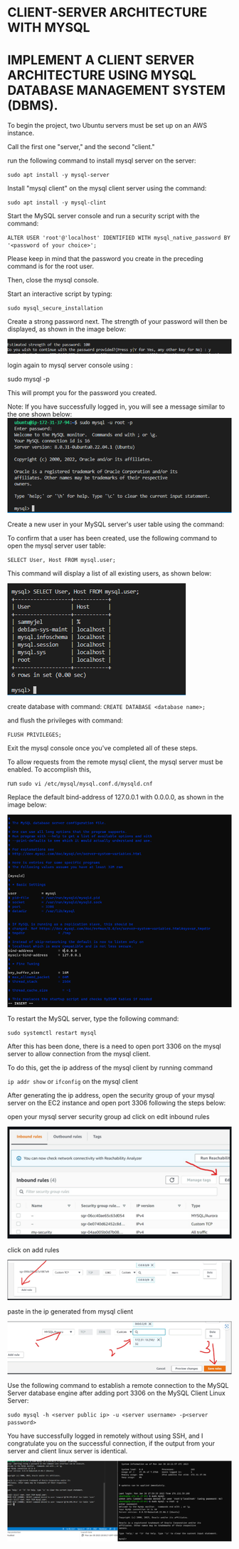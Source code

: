 # CLIENT-SERVER ARCHITECTURE WITH MYSQL

# IMPLEMENT A CLIENT SERVER ARCHITECTURE USING MYSQL DATABASE MANAGEMENT SYSTEM (DBMS).

To begin the project, two Ubuntu servers must be set up on an AWS instance.

Call the first one "server," and the second "client."

run the following command to install mysql server on the server:

`sudo apt install -y mysql-server`

Install "mysql client" on the mysql client server using the command:

`sudo apt install -y mysql-clint`

Start the MySQL server console and run a security script with the command:

`ALTER USER 'root'@'localhost' IDENTIFIED WITH mysql_native_password BY '<password of your choice>';`

Please keep in mind that the password you create in the preceding command is for the root user.

Then, close the mysql console.

Start an interactive script by typing:

`sudo mysql_secure_installation`

Create a strong password next. The strength of your password will then be displayed, as shown in the image below:

![mysql password](./images/mysql%20password.png)

login again to mysql server console using :

sudo mysql -p

This will prompt you for the password you created.

Note: If you have successfully logged in, you will see a message similar to the one shown below:
![login into mysql with password](./images/sudo%20mysql.png)

Create a new user in your MySQL server's user table using the command:

To confirm that a user has been created, use the following command to open the mysql server user table:

`SELECT User, Host FROM mysql.user;`

This command will display a list of all existing users, as shown below:

![creation DB](./images/creation%20of%20DB.png)

create database with command: `CREATE DATABASE <database name>;`

and flush the privileges with command:

`FLUSH PRIVILEGES;`

Exit the mysql console once you've completed all of these steps.

To allow requests from the remote mysql client, the mysql server must be enabled. To accomplish this,

run `sudo vi /etc/mysql/mysql.conf.d/mysqld.cnf`

Replace the default bind-address of 127.0.0.1 with 0.0.0.0, as shown in the image below:

![mysqld.conf](./images/mysqld%20conf.png)

To restart the MySQL server, type the following command:

`sudo systemctl restart mysql`

After this has been done, there is a need to open port 3306 on the mysql server to allow connection from the mysql client.

To do this, get the ip address of the mysql client by running command

`ip addr show` or `ifconfig` on the mysql client

After generating the ip address, open the security group of your mysql server on the EC2 instance and open port 3306 following the steps below:

open your mysql server security group ad click on edit inbound rules

![inbound rules](./images/inbound%20edit.png)

click on add rules

![another inmoud image](./images/inbound%20edit2.png)

paste in the ip generated from mysql client

![inbound 3](./images/inbound%20edit3.png)

Use the following command to establish a remote connection to the MySQL Server database engine after adding port 3306 on the MySQL Client Linux Server:

`sudo mysql -h <server public ip> -u <server username> -p<server password>`

You have successfully logged in remotely without using SSH, and I congratulate you on the successful connection, if the output from your server and client linux server is identical.

![connection between the 2 servers](./images/the2%20console%20servers.png)
